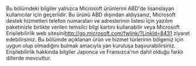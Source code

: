 <Token xmlns:xlink="http://www.w3.org/1999/xlink">Bu bölümdeki bilgiler yalnızca Microsoft ürünlerini ABD'de lisanslayan kullanıcılar için geçerlidir. Bu ürünü ABD dışından aldıysanız, Microsoft destek hizmetleri telefon numaraları ve adreslerinin listesi için yazılım paketinizle birlikte verilen temsilci bilgi kartını kullanabilir veya <externalLink xmlns="http://ddue.schemas.microsoft.com/authoring/2003/5"><linkText>Microsoft Erişilebilirlik web sitesini</linkText><linkUri>http://go.microsoft.com/fwlink/?LinkId=8431</linkUri></externalLink> ziyaret edebilirsiniz. Bu bölümde açıklanan ürün ve hizmet türlerinin bölgeniz için uygun olup olmadığını bulmak amacıyla yan kuruluşa başvurabilirsiniz. Erişilebilirlik hakkında bilgiler Japonca ve Fransızca'nın dahil olduğu farklı dillerde mevcuttur.</Token>

<!--HONumber=May16_HO2-->


